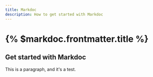 ```yaml
---
title: Markdoc
description: How to get started with Markdoc
---
```


# {% $markdoc.frontmatter.title %}

## Get started with Markdoc

This is a paragraph, and it's a test.